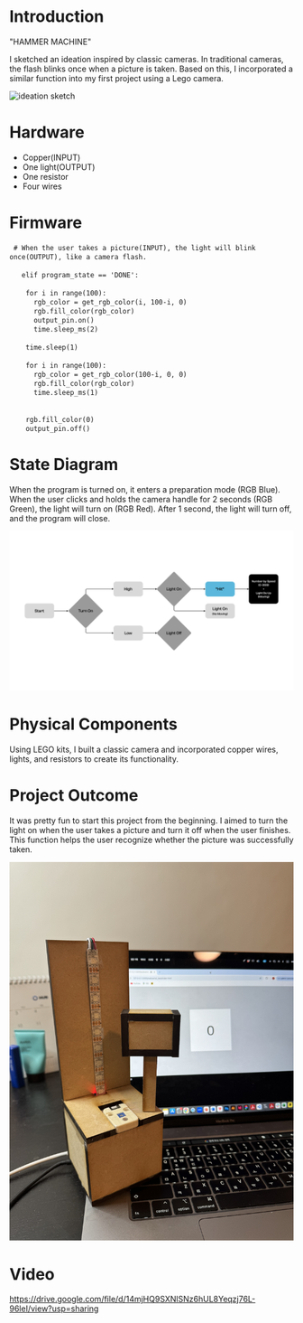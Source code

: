 # Introduction

"HAMMER MACHINE"

I sketched an ideation inspired by classic cameras. In traditional cameras, the flash blinks once when a picture is taken. Based on this, I incorporated a similar function into my first project using a Lego camera.

![ideation sketch](2nd_Assignment_Sketch.jpg)

# Hardware

* Copper(INPUT)
* One light(OUTPUT)
* One resistor
* Four wires

# Firmware
```
 # When the user takes a picture(INPUT), the light will blink once(OUTPUT), like a camera flash.

   elif program_state == 'DONE':
    
    for i in range(100):
      rgb_color = get_rgb_color(i, 100-i, 0)
      rgb.fill_color(rgb_color)
      output_pin.on()
      time.sleep_ms(2)
      
    time.sleep(1)
    
    for i in range(100):
      rgb_color = get_rgb_color(100-i, 0, 0)
      rgb.fill_color(rgb_color)
      time.sleep_ms(1)
      
      
    rgb.fill_color(0)
    output_pin.off()
```
# State Diagram

When the program is turned on, it enters a preparation mode (RGB Blue). When the user clicks and holds the camera handle for 2 seconds (RGB Green), the light will turn on (RGB Red). After 1 second, the light will turn off, and the program will close.

![state diagram](Diagram_2nd_Assignment.jpg)

# Physical Components

Using LEGO kits, I built a classic camera and incorporated copper wires, lights, and resistors to create its functionality.

# Project Outcome

It was pretty fun to start this project from the beginning. I aimed to turn the light on when the user takes a picture and turn it off when the user finishes. This function helps the user recognize whether the picture was successfully taken.

![project photo](2nd_Assignment_HW.jpg)

# Video
https://drive.google.com/file/d/14mjHQ9SXNlSNz6hUL8Yeqzj76L-96leI/view?usp=sharing


